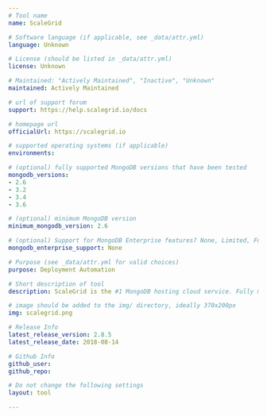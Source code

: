 ```yaml
---
# Tool name
name: ScaleGrid

# Software language (if applicable, see _data/attr.yml)
language: Unknown

# License (should be listed in _data/attr.yml)
license: Unknown

# Maintained: "Actively Maintained", "Inactive", "Unknown"
maintained: Actively Maintained

# url of support forum
support: https://help.scalegrid.io/docs

# homepage url
officialUrl: https://scalegrid.io

# supported operating systems (if applicable)
environments:

# (optional) fully supported MongoDB versions that have been tested
mongodb_versions:
- 2.6
- 3.2
- 3.4
- 3.6

# (optional) minimum MongoDB version
minimum_mongodb_version: 2.6

# (optional) Support for MongoDB Enterprise features? None, Limited, Full
mongodb_enterprise_support: None

# Purpose (see _data/attr.yml for valid choices)
purpose: Deployment Automation

# Short description of tool
description: ScaleGrid is the #1 MongoDB hosting cloud service. Fully managed Database as a Service DBaaS for MongoDB and Redis on AWS, Azure and DigitalOcean.

# image should be added to the img/ directory, ideally 370x200px
img: scalegrid.png

# Release Info
latest_release_version: 2.8.5
latest_release_date: 2018-08-14

# Github Info
github_user:
github_repo:

# Do not change the following settings
layout: tool

---
```


